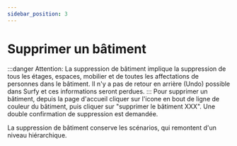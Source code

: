 ```yaml
---
sidebar_position: 3
---
```


 # Supprimer un bâtiment

:::danger Attention: 
La suppression de bâtiment implique la suppression de tous les étages, espaces, mobilier et de toutes les affectations de personnes dans le bâtiment. Il n'y a pas de retour en arrière (Undo) possible dans Surfy et ces informations seront perdues.
:::
Pour supprimer un bâtiment, depuis la page d'accueil cliquer sur l'icone en bout de ligne de couleur du bâtiment, puis cliquer sur "supprimer le bâtiment XXX". Une double confirmation de suppression est demandée.

La suppression de bâtiment conserve les scénarios, qui remontent d'un niveau hiérarchique.